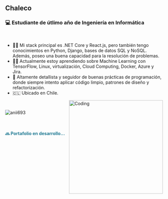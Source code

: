 <section style="position: relative; min-height: 100vh;">
   <h1>Chaleco</h1>
   <h3>💻 Estudiante de útlimo año de Ingeniería en Informática</h3>
   <br>
   <ul>
     <li>🧍‍♂️ Mi stack principal es .NET Core y React.js, pero también tengo conocimientos en Python, Django, bases de datos SQL y NoSQL. Además, poseo una buena capacidad para la resolución de problemas.</li>
     <li>🧑‍💻 Actualmente estoy aprendiendo sobre Machine Learning con TensorFlow, Linux, virtualización, Cloud Computing, Docker, Azure y Jira.</li>
     <li>🚀 Altamente detallista y seguidor de buenas prácticas de programación, donde siempre intento aplicar código limpio, patrones de diseño y refactorización.</li>
     <li>🇨🇱 Ubicado en Chile.</li>
   </ul>


   <img align='right' alt="Coding" width="300" src="https://cdn.dribbble.com/users/1277312/screenshots/14733298/media/39b1045e593737587dd60e42c8422d1f.gif">
   <br>
   
   <p><img src="https://github-readme-stats.vercel.app/api/top-langs?username=Chaleconetwork&show_icons=true&theme=dark&locale=en&layout=compact" alt="anii693" /></p>
   <br>
   <h4 style="color: #227B94">🔜 Portafolio en desarrollo...</h4>
</section>
